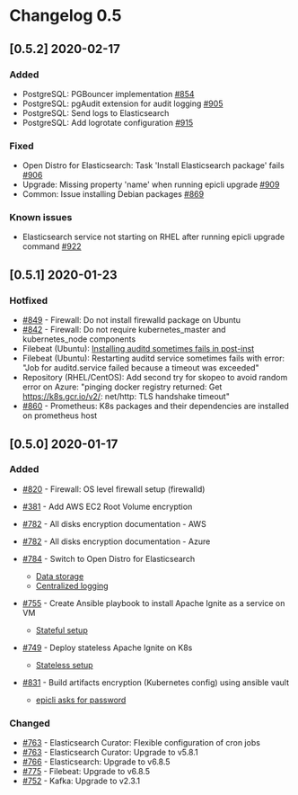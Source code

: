 # Changelog 0.5

## [0.5.2] 2020-02-17

### Added

- PostgreSQL: PGBouncer implementation [#854](https://github.com/epiphany-platform/epiphany/issues/854)
- PostgreSQL: pgAudit extension for audit logging [#905](https://github.com/epiphany-platform/epiphany/pull/905)
- PostgreSQL: Send logs to Elasticsearch
- PostgreSQL: Add logrotate configuration [#915](https://github.com/epiphany-platform/epiphany/pull/915)

### Fixed

- Open Distro for Elasticsearch: Task 'Install Elasticsearch package' fails [#906](https://github.com/epiphany-platform/epiphany/issues/906)
- Upgrade: Missing property 'name' when running epicli upgrade [#909](https://github.com/epiphany-platform/epiphany/issues/909)
- Common: Issue installing Debian packages [#869](https://github.com/epiphany-platform/epiphany/issues/869)

### Known issues
- Elasticsearch service not starting on RHEL after running epicli upgrade command [#922](https://github.com/epiphany-platform/epiphany/issues/922)

## [0.5.1] 2020-01-23

### Hotfixed

- [#849](https://github.com/epiphany-platform/epiphany/issues/849) - Firewall: Do not install firewalld package on Ubuntu
- [#842](https://github.com/epiphany-platform/epiphany/issues/842) - Firewall: Do not require kubernetes_master and kubernetes_node components
- Filebeat (Ubuntu): [Installing auditd sometimes fails in post-inst](https://bugs.launchpad.net/ubuntu/+source/auditd/+bug/1848330)
- Filebeat (Ubuntu): Restarting auditd service sometimes fails with error: "Job for auditd.service failed because a timeout was exceeded"
- Repository (RHEL/CentOS): Add second try for skopeo to avoid random error on Azure: "pinging docker registry returned: Get https://k8s.gcr.io/v2/: net/http: TLS handshake timeout"
- [#860](https://github.com/epiphany-platform/epiphany/issues/860) - Prometheus: K8s packages and their dependencies are installed on prometheus host

## [0.5.0] 2020-01-17

### Added

- [#820](https://github.com/epiphany-platform/epiphany/pull/820) - Firewall: OS level firewall setup (firewalld)
- [#381](https://github.com/epiphany-platform/epiphany/issues/381) - Add AWS EC2 Root Volume encryption
- [#782](https://github.com/epiphany-platform/epiphany/issues/781) - All disks encryption documentation - AWS
- [#782](https://github.com/epiphany-platform/epiphany/issues/782) - All disks encryption documentation - Azure
- [#784](https://github.com/epiphany-platform/epiphany/issues/784) - Switch to Open Distro for Elasticsearch
  - [Data storage](/docs/home/howto/DATABASES.md#how-to-start-working-with-opendistro-for-elasticsearch)
  - [Centralized logging](/docs/home/howto/LOGGING.md#centralized-logging-setup)

- [#755](https://github.com/epiphany-platform/epiphany/issues/755) - Create Ansible playbook to install Apache Ignite as a service on VM
  - [Stateful setup](/docs/home/howto/DATABASES.md#how-to-start-working-with-apache-ignite-stateful-setup)
- [#749](https://github.com/epiphany-platform/epiphany/issues/749) - Deploy stateless Apache Ignite on K8s
  - [Stateless setup](/docs/home/howto/DATABASES.md#how-to-start-working-with-apache-ignite-stateless-setup)
- [#831](https://github.com/epiphany-platform/epiphany/issues/831) - Build artifacts encryption (Kubernetes config) using ansible vault
  - [epicli asks for password](/docs/home/howto/SECURITY.md#how-to-run-epicli-with-password)

### Changed

- [#763](https://github.com/epiphany-platform/epiphany/pull/763) - Elasticsearch Curator: Flexible configuration of cron jobs
- [#763](https://github.com/epiphany-platform/epiphany/pull/763) - Elasticsearch Curator: Upgrade to v5.8.1
- [#766](https://github.com/epiphany-platform/epiphany/issues/766) - Elasticsearch: Upgrade to v6.8.5
- [#775](https://github.com/epiphany-platform/epiphany/issues/775) - Filebeat: Upgrade to v6.8.5
- [#752](https://github.com/epiphany-platform/epiphany/pull/752) - Kafka: Upgrade to v2.3.1
